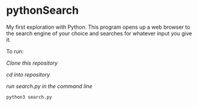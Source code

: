 # pythonSearch
My first exploration with Python. This program opens up a web browser to the search engine of your choice and searches for whatever input you give it.

To run:

*Clone this repository*

*cd into repository*

*run search.py in the command line*

    python3 search.py
